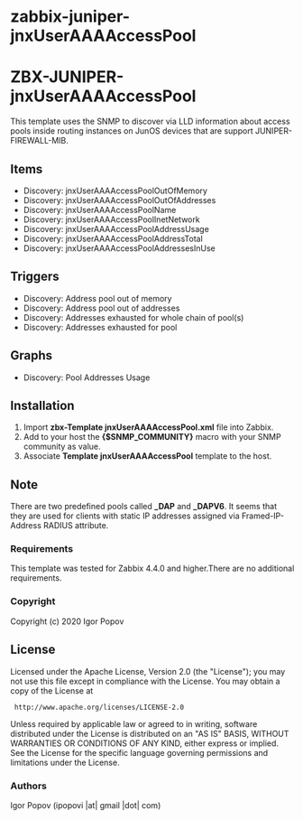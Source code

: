 # zabbix-juniper-jnxUserAAAAccessPool
ZBX-JUNIPER-jnxUserAAAAccessPool
==============

This template uses the SNMP to discover via LLD information about access pools inside routing instances on JunOS devices that are support JUNIPER-FIREWALL-MIB.


Items
-----

  * Discovery: jnxUserAAAAccessPoolOutOfMemory
  * Discovery: jnxUserAAAAccessPoolOutOfAddresses
  * Discovery: jnxUserAAAAccessPoolName
  * Discovery: jnxUserAAAAccessPoolInetNetwork
  * Discovery: jnxUserAAAAccessPoolAddressUsage
  * Discovery: jnxUserAAAAccessPoolAddressTotal
  * Discovery: jnxUserAAAAccessPoolAddressesInUse
  
Triggers
--------
  * Discovery: Address pool out of memory
  * Discovery: Address pool out of addresses
  * Discovery: Addresses exhausted for whole chain of pool(s)
  * Discovery: Addresses exhausted for pool
  
Graphs
------

  * Discovery: Pool Addresses Usage
  
Installation
------------

1. Import **zbx-Template jnxUserAAAAccessPool.xml** file into Zabbix.
2. Add to your host the **{$SNMP_COMMUNITY}** macro with your SNMP community as value.
3. Associate **Template jnxUserAAAAccessPool** template to the host.

Note
------------
There are two predefined pools called **_DAP** and **_DAPV6**. It seems that they are used for clients with static IP addresses assigned via Framed-IP-Address RADIUS attribute.

### Requirements

This template was tested for Zabbix 4.4.0 and higher.There are no additional requirements.

### Copyright

  Copyright (c) 2020 Igor Popov

License
-------
   Licensed under the Apache License, Version 2.0 (the "License");
   you may not use this file except in compliance with the License.
   You may obtain a copy of the License at

     http://www.apache.org/licenses/LICENSE-2.0

   Unless required by applicable law or agreed to in writing, software
   distributed under the License is distributed on an "AS IS" BASIS,
   WITHOUT WARRANTIES OR CONDITIONS OF ANY KIND, either express or implied.
   See the License for the specific language governing permissions and
   limitations under the License.

### Authors

  Igor Popov
  (ipopovi |at| gmail |dot| com)
